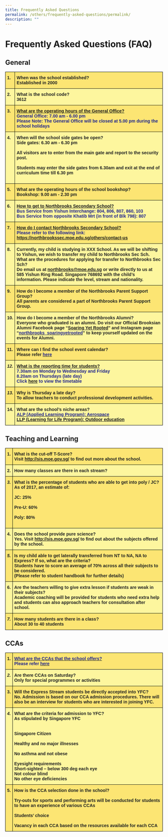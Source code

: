 ```yaml
---
title: Frequently Asked Questions
permalink: /others/frequently-asked-questions/permalink/
description: ""
---
```

Frequently Asked Questions (FAQ)
================================

## General

<style type="text/css">
.tg  {border-collapse:collapse;border-spacing:0;}
.tg td{border-color:black;border-style:solid;border-width:1px;font-family:Arial, sans-serif;font-size:14px;
  overflow:hidden;padding:10px 5px;word-break:normal;}
.tg th{border-color:black;border-style:solid;border-width:1px;font-family:Arial, sans-serif;font-size:14px;
  font-weight:normal;overflow:hidden;padding:10px 5px;word-break:normal;}
.tg .tg-1vm2{background-color:#FCE573;color:#20248D;font-weight:bold;text-align:left;vertical-align:top}
.tg .tg-kbmg{background-color:#FCE573;color:#222;font-weight:bold;text-align:left;vertical-align:top}
.tg .tg-5ld3{background-color:#FDF69E;color:#222;font-weight:bold;text-align:left;vertical-align:top}
.tg .tg-9n0n{background-color:#FDF69E;color:#20248D;font-weight:bold;text-align:left;vertical-align:top}
.tg .tg-i3yu{background-color:#FDF69E;color:#222;font-style:italic;font-weight:bold;text-align:left;vertical-align:top}
.tg .tg-wu87{background-color:#FCE573;color:#222;font-style:italic;font-weight:bold;text-align:left;vertical-align:top}
</style>
<table class="tg">
<thead>
  <tr>
    <th class="tg-kbmg">1.        </th>
    <th class="tg-kbmg">When was the school established?<br>Established in 2000</th>
  </tr>
</thead>
<tbody>
  <tr>
    <td class="tg-5ld3">2.        </td>
    <td class="tg-5ld3">What is the school code?<br>3612</td>
  </tr>
  <tr>
    <td class="tg-kbmg">3.        </td>
    <td class="tg-1vm2"><a href="https://northbrookssec.moe.edu.sg/others/contact-us">What are the operating hours of the General Office?</a><br>General Office: 7.00 am - 6.00 pm<br>Please Note: The General Office will be closed at 5.00 pm during the school holidays</td>
  </tr>
  <tr>
    <td class="tg-5ld3">4.        </td>
    <td class="tg-5ld3">When will the school side gates be open?<br>Side gates: 6.30 am - 6.30 pm<br><br>All visitors are to enter from the main gate and report to the security post.<br><br>Students may enter the side gates from 6.30am and exit at the end of curriculum time till 6.30 pm<br><br></td>
  </tr>
  <tr>
    <td class="tg-kbmg">5.        </td>
    <td class="tg-kbmg">What are the operating hours of the school bookshop?<br>Bookshop: 9.00 am - 2.30 pm</td>
  </tr>
  <tr>
    <td class="tg-5ld3">6.        </td>
    <td class="tg-9n0n"><a href="https://northbrookssec.moe.edu.sg/others/contact-us">How to get to Northbrooks Secondary School?</a><br>Bus Service from Yishun Interchange: 804, 806, 807, 860, 103<br>Bus Service from opposite Khatib Mrt (in front of Blk 798): 807</td>
  </tr>
  <tr>
    <td class="tg-kbmg">7.        </td>
    <td class="tg-1vm2"><a href="https://northbrookssec.moe.edu.sg/others/contact-us">How do I contact Northbrooks Secondary School?</a><br>Please refer to the following link: <a href="https://northbrookssec.moe.edu.sg/others/contact-us">https://northbrookssec.moe.edu.sg/others/contact-us</a></td>
  </tr>
  <tr>
    <td class="tg-5ld3">8.        </td>
    <td class="tg-5ld3">Currently, my child is studying in XXX School. As we will be shifting to Yishun, we wish to transfer my child to Northbrooks Sec Sch. What are the procedures for applying for transfer to Northbrooks Sec Sch?<br>Do email us at <a href="mailto:northbrooks@moe.edu.sg">northbrooks@moe.edu.sg</a> or write directly to us at 585 Yishun Ring Road. Singapore 768692 with the child’s information. Please indicate the level, stream and nationality.</td>
  </tr>
  <tr>
    <td class="tg-kbmg">9.        </td>
    <td class="tg-kbmg">How do I become a member of the Northbrooks Parent Support Group?<br>All parents are considered a part of Northbrooks Parent Support Group.</td>
  </tr>
  <tr>
    <td class="tg-5ld3">10.    </td>
    <td class="tg-5ld3">How do I become a member of the Northbrooks Alumni?<br>Everyone who graduated is an alumni. Do visit our Official Brooksian Alumni Facebook page “<a href="https://www.facebook.com/groups/soaringyetrooted/about/">Soaring Yet Rooted</a>” and Instagram page “<a href="https://www.instagram.com/northbrooks_soaringyetrooted/?hl=en"><span style="text-decoration:none;color:#20248D">northbrooks_soaringyetrooted</span></a>” to keep yourself updated on the events for Alumni.<br></td>
  </tr>
  <tr>
    <td class="tg-kbmg">11.    </td>
    <td class="tg-kbmg">Where can I find the school event calendar?<br>Please refer <a href="https://northbrookssec.moe.edu.sg/northbrooks-experience/calendar-2020"><span style="text-decoration:none;color:#20248D">here</span></a></td>
  </tr>
  <tr>
    <td class="tg-i3yu">12.    </td>
    <td class="tg-9n0n"><a href="https://northbrookssec.moe.edu.sg/qql/slot/u162/Timetable_2018_Semester%201.pdf">What is the reporting time for students?</a><br>7.30am on Monday to Wednesday and Friday<br>8.20am on Thursdays (late day)<br>Click <a href="https://northbrookssec-moe-edu-sg-admin.cwp.sg/people/students/2021-semester-1-school-timetable">here</a> to view the timetable<br></td>
  </tr>
  <tr>
    <td class="tg-wu87">13.    </td>
    <td class="tg-kbmg">Why is Thursday a late day?<br>To allow teachers to conduct professional development activities.</td>
  </tr>
  <tr>
    <td class="tg-5ld3">14.    </td>
    <td class="tg-5ld3">What are the school’s niche areas?<br><a href="https://northbrookssec.moe.edu.sg/northbrooks-experience/applied-learning-aerospace"><span style="text-decoration:none;color:#20248D">ALP (Applied Learning Program): Aerospace</span></a><br><a href="https://northbrookssec.moe.edu.sg/northbrooks-experience/learning-for-life-outdoor-education">LLP (Learning for Life Program): Outdoor education</a></td>
  </tr>
</tbody>
</table>

## ****Teaching and Learning****

<style type="text/css">
.tg  {border-collapse:collapse;border-spacing:0;}
.tg td{border-color:black;border-style:solid;border-width:1px;font-family:Arial, sans-serif;font-size:14px;
  overflow:hidden;padding:10px 5px;word-break:normal;}
.tg th{border-color:black;border-style:solid;border-width:1px;font-family:Arial, sans-serif;font-size:14px;
  font-weight:normal;overflow:hidden;padding:10px 5px;word-break:normal;}
.tg .tg-kbmg{background-color:#FCE573;color:#222;font-weight:bold;text-align:left;vertical-align:top}
.tg .tg-5ld3{background-color:#FDF69E;color:#222;font-weight:bold;text-align:left;vertical-align:top}
.tg .tg-wu87{background-color:#FCE573;color:#222;font-style:italic;font-weight:bold;text-align:left;vertical-align:top}
</style>
<table class="tg">
<thead>
  <tr>
    <th class="tg-kbmg">1.        </th>
    <th class="tg-kbmg">What is the cut-off T-Score?<br>Visit <a href="http://sis.moe.gov.sg/">http://sis.moe.gov.sg/</a> to find out more about the school.</th>
  </tr>
</thead>
<tbody>
  <tr>
    <td class="tg-5ld3">2.        </td>
    <td class="tg-5ld3">How many classes are there in each stream?<br></td>
  </tr>
  <tr>
    <td class="tg-wu87">3.        </td>
    <td class="tg-kbmg">What is the percentage of students who are able to get into poly / JC?<br>As of 2017, an estimate of:<br><br>JC: 25%<br><br>Pre-U: 60%<br><br>Poly: 80%<br><br></td>
  </tr>
  <tr>
    <td class="tg-5ld3">4.        </td>
    <td class="tg-5ld3">Does the school provide pure science?<br>Yes. Visit <a href="http://sis.moe.gov.sg/">http://sis.moe.gov.sg/</a> to find out about the subjects offered by the school.</td>
  </tr>
  <tr>
    <td class="tg-wu87">5.        </td>
    <td class="tg-kbmg">Is my child able to get laterally transferred from NT to NA, NA to Express? If so, what are the criteria?<br>Students have to score an average of 70% across all their subjects to be considered.<br>(Please refer to student handbook for further details)</td>
  </tr>
  <tr>
    <td class="tg-5ld3">6.        </td>
    <td class="tg-5ld3">Are the teachers willing to give extra lesson if students are weak in their subjects?<br>Academic coaching will be provided for students who need extra help and students can also approach teachers for consultation after school.</td>
  </tr>
  <tr>
    <td class="tg-wu87">7.        </td>
    <td class="tg-kbmg">How many students are there in a class?<br>About 30 to 40 students</td>
  </tr>
</tbody>
</table>

## CCAs

<style type="text/css">
.tg  {border-collapse:collapse;border-spacing:0;}
.tg td{border-color:black;border-style:solid;border-width:1px;font-family:Arial, sans-serif;font-size:14px;
  overflow:hidden;padding:10px 5px;word-break:normal;}
.tg th{border-color:black;border-style:solid;border-width:1px;font-family:Arial, sans-serif;font-size:14px;
  font-weight:normal;overflow:hidden;padding:10px 5px;word-break:normal;}
.tg .tg-1vm2{background-color:#FCE573;color:#20248D;font-weight:bold;text-align:left;vertical-align:top}
.tg .tg-kbmg{background-color:#FCE573;color:#222;font-weight:bold;text-align:left;vertical-align:top}
.tg .tg-i3yu{background-color:#FDF69E;color:#222;font-style:italic;font-weight:bold;text-align:left;vertical-align:top}
.tg .tg-5ld3{background-color:#FDF69E;color:#222;font-weight:bold;text-align:left;vertical-align:top}
</style>
<table class="tg">
<thead>
  <tr>
    <th class="tg-kbmg">1.        </th>
    <th class="tg-1vm2"><a href="https://northbrookssec.moe.edu.sg/co-curriculum/cca"><span style="text-decoration:none;color:#20248D">What are the CCAs that the school offers?</span></a><br>Please refer <a href="https://northbrookssec.moe.edu.sg/co-curriculum/cca"><span style="text-decoration:none;color:#20248D">here</span></a><br></th>
  </tr>
</thead>
<tbody>
  <tr>
    <td class="tg-i3yu">2.        </td>
    <td class="tg-5ld3">Are there CCAs on Saturday?<br>Only for special programmes or activities</td>
  </tr>
  <tr>
    <td class="tg-kbmg">3.        </td>
    <td class="tg-kbmg">Will the Express Stream students be directly accepted into YFC?<br>No. Admission is based on our CCA admission procedures. There will also be an interview for students who are interested in joining YFC.</td>
  </tr>
  <tr>
    <td class="tg-i3yu">4.        </td>
    <td class="tg-5ld3">What are the criteria for admission to YFC?<br>As stipulated by Singapore YFC<br><br><br>Singapore Citizen<br><br>Healthy and no major illnesses<br><br>No asthma and not obese<br><br>Eyesight requirements<br>Short-sighted – below 300 deg each eye<br>Not colour blind<br>No other eye deficiencies<br></td>
  </tr>
  <tr>
    <td class="tg-kbmg">5.        </td>
    <td class="tg-kbmg">How is the CCA selection done in the school?<br><br>Try-outs for sports and performing arts will be conducted for students to have an experience of various CCAs<br><br>Students’ choice<br><br>Vacancy in each CCA based on the resources available for each CCA</td>
  </tr>
</tbody>
</table>